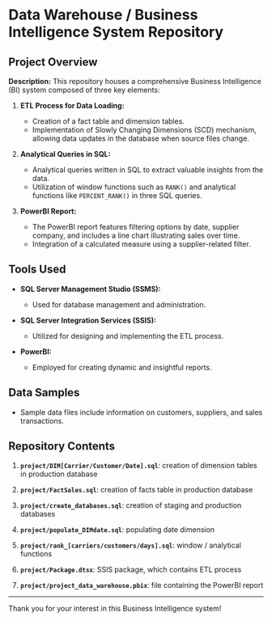 # Data Warehouse / Business Intelligence System Repository

## Project Overview

**Description:**
This repository houses a comprehensive Business Intelligence (BI) system composed of three key elements:

1. **ETL Process for Data Loading:**
   - Creation of a fact table and dimension tables.
   - Implementation of Slowly Changing Dimensions (SCD) mechanism, allowing data updates in the database when source files change.

2. **Analytical Queries in SQL:**
   - Analytical queries written in SQL to extract valuable insights from the data.
   - Utilization of window functions such as `RANK()` and analytical functions like `PERCENT_RANK()` in three SQL queries.

3. **PowerBI Report:**
   - The PowerBI report features filtering options by date, supplier company, and includes a line chart illustrating sales over time.
   - Integration of a calculated measure using a supplier-related filter.

## Tools Used

- **SQL Server Management Studio (SSMS):**
  - Used for database management and administration.

- **SQL Server Integration Services (SSIS):**
  - Utilized for designing and implementing the ETL process.

- **PowerBI:**
  - Employed for creating dynamic and insightful reports.

## Data Samples

- Sample data files include information on customers, suppliers, and sales transactions.

## Repository Contents

1. **`project/DIM[Carrier/Customer/Date].sql`**: creation of dimension tables in production database

2. **`project/FactSales.sql`**: creation of facts table in production database

3. **`project/create_databases.sql`**: creation of staging and production databases

4. **`project/populate_DIMdate.sql`**: populating date dimension

5. **`project/rank_[carriers/customers/days].sql`**: window / analytical functions

6. **`project/Package.dtsx`**: SSIS package, which contains ETL process

7. **`project/project_data_warehouse.pbix`**: file containing the PowerBI report

---

Thank you for your interest in this Business Intelligence system!
